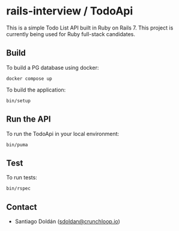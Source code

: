 # rails-interview / TodoApi

This is a simple Todo List API built in Ruby on Rails 7. This project is currently being used for Ruby full-stack candidates.

## Build

To build a PG database using docker:

`docker compose up`

To build the application:

`bin/setup`

## Run the API

To run the TodoApi in your local environment:

`bin/puma`

## Test

To run tests:

`bin/rspec`

## Contact

- Santiago Doldán (sdoldan@crunchloop.io)